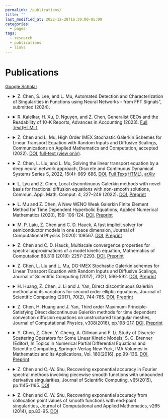 ```yaml
---
permalink: /publications/
title: ""
last_modified_at: 2022-12-28T16:30:00-05:00
categories:
  - pages
tags:
  - research
  - publications
  - links
---
```


# Publications 
[Google Scholar](https://scholar.google.com/citations?user=Steh0SsAAAAJ&hl=en)

* <details> <summary>Z. Chen, S. Lee, and L. Mu, Automated Detection and Characterization of Singularities in Functions using Neural Networks - from FFT Signals", submitted (2024). </summary>
  Abstract: To be added.
</details>

* <details> <summary>R. Kalelkar, H. Xu, D. Nguyen, and Z. Chen, Generalist CEOs and the Readability of 10-K Reports, Advances in Accounting (2023). <a href="https://www.sciencedirect.com/science/article/pii/S0882611023000391?casa_token=eRs2I3aoetgAAAAA:hTYRY1vXmbDdaM-WgXtb_RGE67_gKgbzvfIfc5CCnCSAxg9jwSSb6KZ6MzxfNBVoVg8b3ggdIb8">Full Text(HTML)</a></summary>
  Abstract: In this paper, we investigate the association between the general managerial ability of CEOs and the readability of 10-K reports. We find that the readability of 10-K reports is lower for firms managed by CEOs with general managerial ability. Our result is robust to change analysis, alternate readability measures, various fixed effects, instrumental variables, and the propensity score approach. Our additional analysis reveals that general managerial ability is negatively associated with the readability of management discussion and analysis (MD&A). Moreover, the disclosure tone of the 10-K and MD&A is conservative when the firms are managed by generalist CEOs. Our findings also reveal that CEO tenure moderates the positive association between the general ability index and Gunning Fog index of 10-K reports. Finally, we find that overinvestment and misstatement strengthen the association between the general ability index and the readability of 10-K reports, thus supporting the obfuscation hypothesis. We thus conclude that firms incur costs in the form of lower disclosure quality when they opt for a generalist CEO. 
</details>

* <details> <summary> Z. Chen and L. Mu, High Order IMEX Stochastic Galerkin Schemes for Linear Transport Equation with Random Inputs and Diffusive Scalings, Communications on Applied Mathematics and Computation, accepted (2022). <a href="https://doi.org/10.1007/s42967-023-00249-x">DOI</a>, <a href="https://rdcu.be/ddPDr">full-text (view only)</a>.</summary>
  Abstract: To be added.
</details>

* <details> <summary> Z. Chen, L. Liu, and L. Mu, Solving the linear transport equation by a deep neural network approach, Discrete and Continuous Dynamical Systems Series S, 2022, 15(4): 669-686.  <a href="https://doi.org/10.3934/dcdss.2021070">DOI</a>, <a href="https://www.aimsciences.org/article/doi/10.3934/dcdss.2021070?viewType=html">Full Text(HTML)</a>, <a href="https://arxiv.org/pdf/2102.09157.pdf">arXiv</a></summary>
  Abstract: To be added.
</details>

* <details> <summary> L. Lyu and Z. Chen, Local discontinuous Galerkin methods with novel basis for fractional diffusion equations with non-smooth solutions, Commun. Appl. Math. Comput. 4, 227–249 (2022).  <a href="https://doi.org/10.1007/s42967-020-00104-3">DOI</a>, <a href="publications/LDG_FDE_Springer_repo.pdf">Preprint</a></summary>
  Abstract: To be added.
</details>

* <details> <summary> L. Mu and Z. Chen, A New WENO Weak Galerkin Finite Element Method for Time Dependent Hyperbolic Equations, Applied Numerical Mathematics (2020), 159: 106-124.  <a href="https://doi.org/10.1016/j.apnum.2020.09.002">DOI</a>, <a href="publications/WG-Hyperbolic_repo.pdf">Preprint</a></summary>
  Abstract: To be added.
</details>

* <details> <summary> M. P. Laiu, Z. Chen and C. D. Hauck, A fast implicit solver for semiconductor models in one space dimension, Journal of Computational Physics (2020): 109567.  <a href="https://doi.org/10.1016/j.jcp.2020.109567">DOI</a>, <a href="https://www.researchgate.net/profile/Zheng_Chen30/publication/333717079_A_fast_implicit_solver_for_semiconductor_models_in_one_space_dimension/links/5de585df299bf10bc33a6765/A-fast-implicit-solver-for-semiconductor-models-in-one-space-dimension.pdf">Preprint</a></summary>
  Abstract: To be added.
</details>

* <details> <summary> Z. Chen and C. D. Hauck, Multiscale convergence properties for spectral approximations of a model kinetic equation, Mathematics of Computation 88.319 (2019): 2257-2293. <a href="https://doi.org/10.1090/mcom/3399">DOI</a>, <a href="https://www.ki-net.umd.edu/pubs/files/paper_iso_clean.pdf">Preprint</a></summary>
  Abstract: To be added.
</details>

* <details> <summary> Z. Chen, L. Liu and L. Mu, DG-IMEX Stochastic Galerkin schemes for Linear Transport Equation with Random Inputs and Diffusive Scalings, Journal of Scientific Computing (2017), 73(2), 566-592.  <a href="https://doi.org/10.1007/s10915-017-0439-2">DOI</a>, <a href="https://www.osti.gov/pages/servlets/purl/1356966">Preprint</a> </summary>
  Abstract: To be added.
</details>

* <details> <summary> H. Huang, Z. Chen, J. Li and J. Yan, Direct discontinuous Galerkin method and its variations for second order elliptic equations, Journal of Scientific Computing (2017), 70(2), 744-765. <a href="https://doi.org/10.1007/s10915-016-0264-z">DOI</a>, <a href="https://faculty.sites.iastate.edu/jyan/files/inline-files/yan-elliptic.pdf">Preprint</a></summary>
  Abstract: To be added.
</details>

* <details> <summary> Z. Chen, H. Huang and J. Yan, Third order Maximum-Principle-Satisfying Direct discontinuous Galerkin methods for time dependent convection diffusion equations on unstructured triangular meshes, Journal of Computational Physics, v308(2016), pp.198-217.  <a href="https://doi.org/10.1016/j.jcp.2015.12.039">DOI</a>, <a href="https://faculty.sites.iastate.edu/jyan/files/inline-files/yan-MPStriMesh.pdf">Preprint</a></summary>
  Abstract: To be added.
</details>

* <details> <summary> Y. Chen, Z. Chen, Y. Cheng, A. Gillman and F. Li, Study of Discrete Scattering Operators for Some Linear Kinetic Models, S. C. Brenner (Editor), In Topics in Numerical Partial Differential Equations and Scientific Computing, Springer-Verlag New York, IMA Volumes in Mathematics and its Applications, Vol. 160(2016), pp.99-136.  <a href="https://doi.org/10.1007/978-1-4939-6399-7_5">DOI</a>, <a href="https://web.archive.org/web/20160806033359id_/http://homepages.rpi.edu:80/~lif/papers/paper_wham.pdf">Preprint</a></summary>
  Abstract: To be added.
</details>

* <details> <summary> Z. Chen and C.-W. Shu, Recovering exponential accuracy in Fourier spectral methods involving piecewise smooth functions with unbounded derivative singularities, Journal of Scientific Computing, v65(2015), pp.1145-1165.  <a href="https://doi.org/10.1007/s10915-015-0011-x">DOI</a></summary>
  Abstract: To be added.
</details>

* <details> <summary> Z. Chen and C.-W. Shu, Recovering exponential accuracy from collocation point values of smooth functions with end-point singularities, Journal of Computational and Applied Mathematics, v265 (2014), pp.83-95.  <a href="https://doi.org/10.1016/j.cam.2013.09.029">DOI</a></summary>
  Abstract: To be added.
</details>

<!--
* <details> <summary> title <a href="link">DOI</a>, <a href="link">Full Text(HTML)</a>, <a href="link">arXiv</a><</summary>
  Abstract: To be added.
</details>
-->

